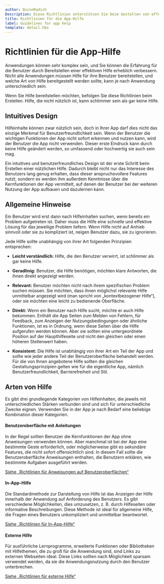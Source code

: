 ```yaml
---
author: QuinnRadich
Description: Diese Richtlinien unterstützen Sie beim Gestalten von effektiven Hilfeinhalten für Ihre App.
title: Richtlinien für die App-Hilfe
label: Guidelines for app help
template: detail.hbs
---
```


# Richtlinien für die App-Hilfe



Anwendungen können sehr komplex sein, und Sie können die Erfahrung für die Benutzer durch Bereitstellen einer effektiven Hilfe erheblich verbessern. Nicht alle Anwendungen müssen Hilfe für ihre Benutzer bereitstellen, und welche Art von Hilfe bereitgestellt werden sollte, kann je nach Anwendung unterschiedlich sein.

Wenn Sie Hilfe bereitstellen möchten, befolgen Sie diese Richtlinien beim Erstellen. Hilfe, die nicht nützlich ist, kann schlimmer sein als gar keine Hilfe.

## <span id="intuitive_design"></span><span id="INTUITIVE_DESIGN"></span>Intuitives Design

Hilfeinhalte können zwar nützlich sein, doch in Ihrer App darf dies nicht das einzige Merkmal für Benutzerfreundlichkeit sein. Wenn der Benutzer die wichtigen Funktionen der App nicht sofort erkennen und nutzen kann, wird der Benutzer die App nicht verwenden. Dieser erste Eindruck kann durch keine Hilfe geändert werden, so umfassend oder hochwertig sie auch sein mag.

Ein intuitives und benutzerfreundliches Design ist der erste Schritt beim Erstellen einer nützlichen Hilfe. Dadurch bleibt nicht nur das Interesse des Benutzers lang genug erhalten, dass dieser anspruchsvollere Features nutzt, sondern es werden ihm außerdem Kenntnisse über die Kernfunktionen der App vermittelt, auf denen der Benutzer bei der weiteren Nutzung der App aufbauen und dazulernen kann.

## <span id="general_instructions"></span><span id="GENERAL_INSTRUCTIONS"></span>Allgemeine Hinweise

Ein Benutzer wird erst dann nach Hilfeinhalten suchen, wenn bereits ein Problem aufgetreten ist. Daher muss die Hilfe eine schnelle und effektive Lösung für das jeweilige Problem liefern. Wenn Hilfe nicht auf Anhieb sinnvoll oder sie zu kompliziert ist, neigen Benutzer dazu, sie zu ignorieren.

Jede Hilfe sollte unabhängig von ihrer Art folgenden Prinzipien entsprechen:

-   **Leicht verständlich:** Hilfe, die den Benutzer verwirrt, ist schlimmer als gar keine Hilfe.

-   **Geradlinig:** Benutzer, die Hilfe benötigen, möchten klare Antworten, die ihnen direkt angezeigt werden.

-   **Relevant:** Benutzer möchten nicht nach ihrem spezifischen Problem suchen müssen. Sie möchten, dass ihnen möglichst relevante Hilfe unmittelbar angezeigt wird (man spricht von „kontextbezogener Hilfe“), oder sie möchten eine leicht zu bedienende Oberfläche.

-   **Direkt:** Wenn ein Benutzer nach Hilfe sucht, möchte er auch Hilfe bekommen. Enthält die App Seiten zum Melden von Fehlern, für Feedback, zum Anzeigen der Nutzungsbedingungen oder ähnliche Funktionen, ist es in Ordnung, wenn diese Seiten über die Hilfe aufgerufen werden können. Aber sie sollten eine untergeordnete Position auf der Haupthilfeseite und nicht den gleichen oder einen höheren Stellenwert haben.

-   **Konsistent:** Die Hilfe ist unabhängig von ihrer Art ein Teil der App und sollte wie jeder andere Teil der Benutzeroberfläche behandelt werden. Für die von Ihnen angebotene Hilfe sollten die gleichen Gestaltungsprinzipien gelten wie für die eigentliche App, nämlich Benutzerfreundlichkeit, Barrierefreiheit und Stil.

## <span id="types_of_help"></span><span id="TYPES_OF_HELP"></span>Arten von Hilfe

Es gibt drei grundlegende Kategorien von Hilfeinhalten, die jeweils mit unterschiedlichen Stärken verbunden sind und sich für unterschiedliche Zwecke eignen. Verwenden Sie in der App je nach Bedarf eine beliebige Kombination dieser Kategorien.

#### <span id="instructional_ui"></span><span id="INSTRUCTIONAL_UI"></span>Benutzeroberfläche mit Anleitungen

In der Regel sollten Benutzer die Kernfunktionen der App ohne Anweisungen verwenden können. Aber manchmal ist bei der App eine bestimmte Geste erforderlich, oder möglicherweise gibt es sekundäre Features, die nicht sofort offensichtlich sind. In diesem Fall sollte die Benutzeroberfläche Anweisungen enthalten, die Benutzern erklären, wie bestimmte Aufgaben ausgeführt werden.

[Siehe „Richtlinien für Anweisungen auf Benutzeroberflächen“](instructional-ui.md)

#### <span id="in_app_help"></span><span id="IN_APP_HELP"></span>In-App-Hilfe

Die Standardmethode zur Darstellung von Hilfe ist das Anzeigen der Hilfe innerhalb der Anwendung auf Anforderung des Benutzers. Es gibt verschiedene Möglichkeiten, dies umzusetzen, z. B. durch Hilfeseiten oder informative Beschreibungen. Diese Methode ist ideal für allgemeine Hilfe, die Fragen eines Benutzers unkompliziert und unmittelbar beantwortet.

[Siehe „Richtlinien für In-App-Hilfe“](in-app-help.md)

#### <span id="external_help"></span><span id="EXTERNAL_HELP"></span>Externe Hilfe

Für ausführliche Lernprogramme, erweiterte Funktionen oder Bibliotheken mit Hilfethemen, die zu groß für die Anwendung sind, sind Links zu externen Webseiten ideal. Diese Links sollten nach Möglichkeit sparsam verwendet werden, da sie die Anwendungsnutzung durch den Benutzer unterbrechen.

[Siehe „Richtlinien für externe Hilfe“](external-help.md)




<!--HONumber=May16_HO2-->


